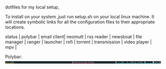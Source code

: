 dotfiles for my local setup,

To install on your system ,just run setup.sh on your local linux machine. It will create symbolic links for all the configuration files to their appropriate locations. 


status | polybar |
email client| neomutt |
rss reader | newsboat |
file manager | ranger |
launcher | rofi  |
torrent | transmission |
video player | mpv |

Polybar:
![alt text](https://github.com/Zulqarnain-cc34/dotfiles/blob/main/polybar/polybar.png?raw=true) 

